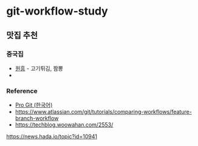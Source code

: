 # git-workflow-study

## 맛집 추천
### 중국집
- [원흥](https://naver.me/FHYuoU9G) - 고기튀김, 짬뽕
- 

### Reference
- [Pro Git (한국어)](https://git-scm.com/book/ko/v2)
- https://www.atlassian.com/git/tutorials/comparing-workflows/feature-branch-workflow
- https://techblog.woowahan.com/2553/

https://news.hada.io/topic?id=10941
